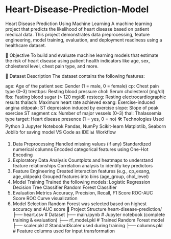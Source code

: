 # Heart-Disease-Prediction-Model
Heart Disease Prediction Using Machine Learning
A machine learning project that predicts the likelihood of heart disease based on patient medical data. This project demonstrates data preprocessing, feature engineering, model training, evaluation, and deployment readiness using a healthcare dataset.

📌 Objective
To build and evaluate machine learning models that estimate the risk of heart disease using patient health indicators like age, sex, cholesterol level, chest pain type, and more.

🧠 Dataset Description
The dataset contains the following features:

age: Age of the patient
sex: Gender (1 = male, 0 = female)
cp: Chest pain type (0–3)
trestbps: Resting blood pressure
chol: Serum cholesterol (mg/dl)
fbs: Fasting blood sugar (> 120 mg/dl)
restecg: Resting electrocardiographic results
thalach: Maximum heart rate achieved
exang: Exercise-induced angina
oldpeak: ST depression induced by exercise
slope: Slope of peak exercise ST segment
ca: Number of major vessels (0–3)
thal: Thalassemia type
target: Heart disease presence (1 = yes, 0 = no)
🛠️ Technologies Used
Python 3
Jupyter Notebook
Pandas, NumPy
Scikit-learn
Matplotlib, Seaborn
Joblib for saving model
VS Code as IDE
📊 Workflow
1. Data Preprocessing
Handled missing values (if any)
Standardized numerical columns
Encoded categorical features using One-Hot Encoding
2. Exploratory Data Analysis
Countplots and heatmaps to understand feature relationships
Correlation analysis to identify key predictors
3. Feature Engineering
Created interaction features (e.g., cp_exang, age_oldpeak)
Grouped features into bins (age_group, chol_level)
4. Model Training
Trained the following models:
Logistic Regression
Decision Tree Classifier
Random Forest Classifier
5. Evaluation Metrics
Accuracy, Precision, Recall, F1 Score
ROC-AUC Score
ROC Curve visualization
6. Model Selection
Random Forest was selected based on highest accuracy and AUC score
📁 Project Structure
heart-disease-prediction/
├── heart.csv # Dataset
├── main.ipynb # Jupyter notebook (complete training & evaluation)
├── rf_model.pkl # Trained Random Forest model
├── scaler.pkl # StandardScaler used during training
├── columns.pkl # Feature columns used for input transformation
